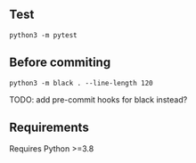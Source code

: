 
## Test

`python3 -m pytest`

## Before commiting

`python3 -m black . --line-length 120`

TODO: add pre-commit hooks for black instead?

## Requirements

Requires Python >=3.8